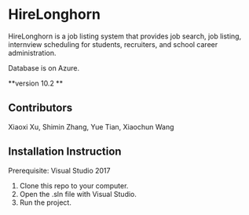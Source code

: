 # HireLonghorn

HireLonghorn is a job listing system that provides job search, job listing, internview scheduling for students, recruiters, and school career administration.

Database is on Azure.

**version 10.2 **

## Contributors

Xiaoxi Xu, Shimin Zhang, Yue Tian, Xiaochun Wang

## Installation Instruction

Prerequisite: Visual Studio 2017

1. Clone this repo to your computer.
2. Open the .sln file with Visual Studio.
3. Run the project.










